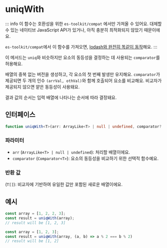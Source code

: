 # uniqWith

::: info
이 함수는 호환성을 위한 `es-toolkit/compat` 에서만 가져올 수 있어요. 대체할 수 있는 네이티브 JavaScript API가 있거나, 아직 충분히 최적화되지 않았기 때문이에요.

`es-toolkit/compat`에서 이 함수를 가져오면, [lodash와 완전히 똑같이 동작](../../../compatibility.md)해요.
:::

이 메서드는 `uniq`와 비슷하지만 요소의 동등성을 결정하는 데 사용되는 `comparator`를 허용해요.

배열의 중복 없는 버전을 생성하고, 각 요소의 첫 번째 발생만 유지해요.
`comparator`가 제공되면 두 개의 인수 `(arrVal, othVal)`와 함께 호출되어 요소를 비교해요.
비교자가 제공되지 않으면 얕은 동등성이 사용돼요.

결과 값의 순서는 입력 배열에 나타나는 순서에 따라 결정돼요.

## 인터페이스

```typescript
function uniqWith<T>(arr: ArrayLike<T> | null | undefined, comparator?: Comparator<T>): T[];
```

### 파라미터

- `arr` (`ArrayLike<T> | null | undefined`): 처리할 배열이에요.
- `comparator` (`Comparator<T>`): 요소의 동등성을 비교하기 위한 선택적 함수예요.

### 반환 값

(`T[]`): 비교자에 기반하여 유일한 값만 포함된 새로운 배열이에요.

## 예시

```typescript
const array = [1, 2, 2, 3];
const result = uniqWith(array);
// result will be [1, 2, 3]

const array = [1, 2, 3];
const result = uniqWith(array, (a, b) => a % 2 === b % 2)
// result will be [1, 2]
```